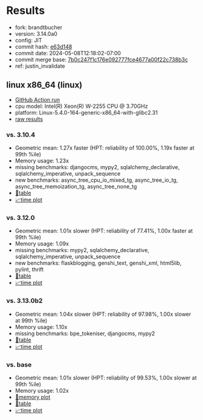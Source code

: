 # Results

- fork: brandtbucher
- version: 3.14.0a0
- config: JIT
- commit hash: [e63d148](https://github.com/brandtbucher/cpython/commit/e63d148)
- commit date: 2024-05-08T12:18:02-07:00
- commit merge base: [7b0c247f1c176e092777fce4677a00f22c738b3c](https://github.com/brandtbucher/cpython/commit/7b0c247f1c176e092777fce4677a00f22c738b3c)
- ref: justin_invalidate

## linux x86_64 (linux)

- [GitHub Action run](https://github.com/faster-cpython/benchmarking/actions/runs/9007419889)
- cpu model: Intel(R) Xeon(R) W-2255 CPU @ 3.70GHz
- platform: Linux-5.4.0-164-generic-x86_64-with-glibc2.31
- [raw results](bm-20240508-linux-x86_64-brandtbucher-justin_invalidate-3.14.0a0-e63d148.json)

### vs. 3.10.4

- Geometric mean: 1.27x faster (HPT: reliability of 100.00%, 1.19x faster at 99th %ile)
- Memory usage: 1.23x
- missing benchmarks: djangocms, mypy2, sqlalchemy_declarative, sqlalchemy_imperative, unpack_sequence
- new benchmarks: async_tree_cpu_io_mixed_tg, async_tree_io_tg, async_tree_memoization_tg, async_tree_none_tg
- [📄table](bm-20240508-linux-x86_64-brandtbucher-justin_invalidate-3.14.0a0-e63d148-vs-3.10.4.md)
- [📈time plot](bm-20240508-linux-x86_64-brandtbucher-justin_invalidate-3.14.0a0-e63d148-vs-3.10.4.svg)

### vs. 3.12.0

- Geometric mean: 1.01x slower (HPT: reliability of 77.41%, 1.00x faster at 99th %ile)
- Memory usage: 1.09x
- missing benchmarks: mypy2, sqlalchemy_declarative, sqlalchemy_imperative, unpack_sequence
- new benchmarks: flaskblogging, genshi_text, genshi_xml, html5lib, pylint, thrift
- [📄table](bm-20240508-linux-x86_64-brandtbucher-justin_invalidate-3.14.0a0-e63d148-vs-3.12.0.md)
- [📈time plot](bm-20240508-linux-x86_64-brandtbucher-justin_invalidate-3.14.0a0-e63d148-vs-3.12.0.svg)

### vs. 3.13.0b2

- Geometric mean: 1.04x slower (HPT: reliability of 97.98%, 1.00x slower at 99th %ile)
- Memory usage: 1.10x
- missing benchmarks: bpe_tokeniser, djangocms, mypy2
- [📄table](bm-20240508-linux-x86_64-brandtbucher-justin_invalidate-3.14.0a0-e63d148-vs-3.13.0b2.md)
- [📈time plot](bm-20240508-linux-x86_64-brandtbucher-justin_invalidate-3.14.0a0-e63d148-vs-3.13.0b2.svg)

### vs. base

- Geometric mean: 1.01x slower (HPT: reliability of 99.53%, 1.00x slower at 99th %ile)
- Memory usage: 1.02x
- [🧠memory plot](bm-20240508-linux-x86_64-brandtbucher-justin_invalidate-3.14.0a0-e63d148-vs-base-mem.svg)
- [📄table](bm-20240508-linux-x86_64-brandtbucher-justin_invalidate-3.14.0a0-e63d148-vs-base.md)
- [📈time plot](bm-20240508-linux-x86_64-brandtbucher-justin_invalidate-3.14.0a0-e63d148-vs-base.svg)

